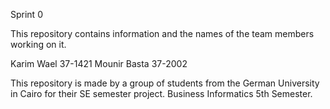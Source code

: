 Sprint 0

This repository contains information and the names of the team members working on it.

Karim Wael 37-1421
Mounir Basta 37-2002

This repository is made by a group of students from the German University in Cairo for their SE semester project. Business Informatics 5th Semester.

